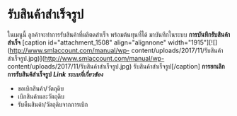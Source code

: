 # รับสินค้าสำเร็จรูป

ในเมนูนี้ ลูกค้าจะทำการรับสินค้าที่ผลิตดสำเร็จ พร้อมต้นทุนที่ได้
มาบันทึกในระบบ **การบันทึกรับสินค้าสำเร็จ** [caption id="attachment_1508"
align="alignnone" width="1915"][![](http://www.smlaccount.com/manual/wp-
content/uploads/2017/11/รับสินค้าสำเร็จรูป.jpg)](http://www.smlaccount.com/manual/wp-
content/uploads/2017/11/รับสินค้าสำเร็จรูป.jpg) รับสินค้าสำเร็จรูป[/caption]
**การยกเลิกการรับสินค้สำเร็จรูป**     _**Link ระบบที่เกี่ยวข้อง**_

  * ขอเบิกสินค้า/วัตถุดิบ
  * เบิกสินค้าและวัตถุดิบ
  * รับคืนสินค้า/วัตถุดิบจากการเบิก



